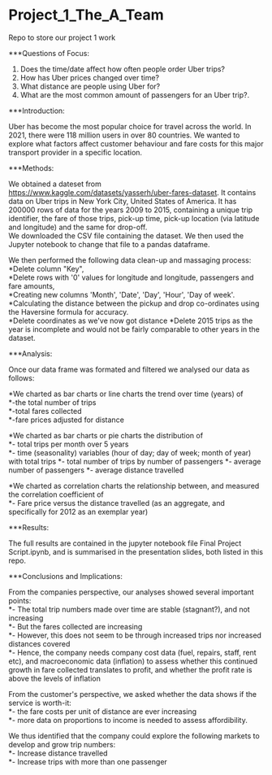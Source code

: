 # Project_1_The_A_Team 


Repo to store our project 1 work  


***Questions of Focus:  
  
1. Does the time/date affect how often people order Uber trips?  
2. How has Uber prices changed over time?  
3. What distance are people using Uber for?  
4. What are the most common amount of passengers for an Uber trip?.


***Introduction: 

Uber has become the most popular choice for travel across the world. In 2021, there were 118 million users in over 80 countries.  We wanted to explore what factors affect customer behaviour and fare costs for this major transport provider in a specific location.

***Methods:

We obtained a dateset from https://www.kaggle.com/datasets/yasserh/uber-fares-dataset. It contains data on Uber trips in New York City, United States of America. It has 200000 rows of data for the years 2009 to 2015, containing a unique trip identifier, the fare of those trips, pick-up time, pick-up location (via latitude and longitude) and the same for drop-off.  
We downloaded the CSV file containing the dataset. We then used the Jupyter notebook to change that file to a pandas dataframe.  


We then performed the following data clean-up and massaging process:  
*Delete column "Key",  
*Delete rows with '0' values for longitude and longitude, passengers and fare amounts,  
*Creating new columns 'Month', 'Date', 'Day', 'Hour', 'Day of week'.  
*Calculating the distance between the pickup and drop co-ordinates using the Haversine formula for accuracy.  
*Delete coordinates as we've now got distance
*Delete 2015 trips as the  year is incomplete and would not be fairly comparable to other years in the dataset.  


***Analysis:  

Once our data frame was formated and filtered we analysed our data as follows:  

*We charted as bar charts or line charts the trend over time (years) of  
*-the total number of trips  
*-total fares collected  
*-fare prices adjusted for distance  

*We charted as bar charts or pie charts the distribution of  
*- total trips per month over 5 years  
*- time (seasonality) variables (hour of day; day of week; month of year) with total trips
*- total number of trips by number of passengers
*- average number of passengers
*- average distance travelled

*We charted as correlation charts the relationship between, and measured the correlation coefficient of  
*- Fare price versus the distance travelled (as an aggregate, and specifically for 2012 as an exemplar year)  

***Results:  

The full results are contained in the jupyter notebook file Final Project Script.ipynb, and is summarised in the presentation slides, both listed in this repo.  

***Conclusions and Implications:  

From the companies perspective, our analyses showed several important points:  
*- The total trip numbers made over time are stable (stagnant?), and not increasing  
*- But the fares collected are increasing  
*- However, this does not seem to be through increased trips nor increased distances covered  
*- Hence, the company needs company cost data (fuel, repairs, staff, rent etc), and macroeconomic data (inflation) to assess whether this continued growth in fare   collected translates to profit, and whether the profit rate is above the levels of inflation 

From the customer's perspective, we asked whether the data shows if the service is worth-it:  
*- the fare costs per unit of distance are ever increasing  
*- more data on proportions to income is needed to assess affordibility.  

We thus identified that the company could explore the following markets to develop and grow trip numbers:  
*- Increase distance travelled  
*- Increase trips with more than one passenger
